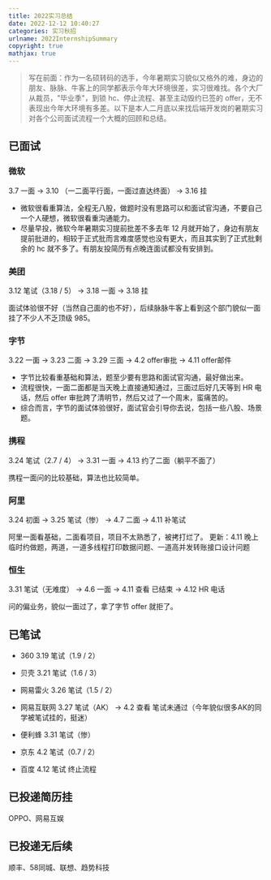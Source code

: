 ```yaml
---
title: 2022实习总结
date: 2022-12-12 10:40:27
categories: 实习秋招
urlname: 2022InternshipSummary
copyright: true
mathjax: true
---
```


> 写在前面：作为一名硕转码的选手，今年暑期实习貌似又格外的难，身边的朋友、脉脉、牛客上的同学都表示今年大环境很差，实习很难找。各个大厂从裁员，"毕业季"，到锁 hc、停止流程、甚至主动毁约已签的 offer，无不表现出今年大环境有多差。以下是本人二月底以来找后端开发岗的暑期实习对各个公司面试流程一个大概的回顾和总结。

<!-- more -->

## 已面试

### 微软

3.7 一面 →  3.10 （一二面平行面，一面过直达终面） → 3.16 挂 

* 微软很看重算法，全程无八股，做题时没有思路可以和面试官沟通，不要自己一个人硬想，微软很看重沟通能力。
* 尽量早投，微软今年暑期实习提前批差不多去年 12 月就开始了，身边有朋友提前批进的，相较于正式批而言难度感觉也没有更大，而且其实到了正式批剩余的 hc 就不多了。有朋友投简历有点晚连面试都没有安排到。

### 美团

3.12 笔试（3.18 / 5） →  3.18 一面 →  3.18 挂

面试体验很不好（当然自己面的也不好），后续脉脉牛客上看到这个部门貌似一面挂了不少人不乏顶级 985。

### 字节

3.22 一面 →  3.23 二面 →  3.29 三面 →  4.2 offer审批 →  4.11 offer邮件

* 字节比较看重基础和算法，题至少要有思路和面试官沟通，最好做出来。
* 流程很快，一面二面都是当天晚上直接通知通过，三面过后好几天等到 HR 电话，然后 offer 审批跨了清明节，然后又过了一个周末，蛮痛苦的。
* 综合而言，字节的面试体验很好，面试官会引导你去说，包括一些八股、场景题。

### 携程

3.24 笔试（2.7 / 4） →  3.31 一面 →  4.13 约了二面（躺平不面了）

携程一面问的比较基础，算法也比较简单。

### 阿里

3.24 初面 →  3.25 笔试（惨） →  4.7 二面 →  4.11 补笔试

阿里一面看基础，二面看项目，项目不太熟悉了，被拷打烂了。
更新：4.11 晚上临时约做题，两道，一道多线程打印数据问题、一道高并发转账接口设计问题


### 恒生

3.31 笔试（无难度） → 4.6 一面 → 4.11 查看 已结束 → 4.12 HR 电话

问的偏业务，貌似一面过了，拿了字节 offer 就拒了。

## 已笔试

* 360 3.19 笔试（1.9 / 2） 

* 贝壳 3.21 笔试（1.6 / 3）

* 网易雷火 3.26 笔试（1.5 / 2）

* 网易互联网 3.27 笔试（AK） → 4.2 查看 笔试未通过（今年貌似很多AK的同学被笔试挂的，挺迷）

* 便利蜂 3.31 笔试（惨）

* 京东 4.2 笔试（0.7 / 2）

* 百度 4.12 笔试 终止流程

## 已投递简历挂

OPPO、网易互娱

## 已投递无后续

顺丰、58同城、联想、趋势科技
